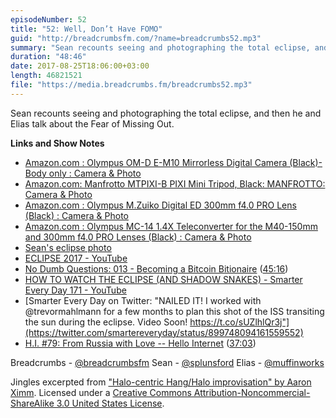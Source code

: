 ```yaml
---
episodeNumber: 52
title: "52: Well, Don’t Have FOMO"
guid: "http://breadcrumbsfm.com/?name=breadcrumbs52.mp3"
summary: "Sean recounts seeing and photographing the total eclipse, and then he and Elias talk about the Fear of Missing Out."
duration: "48:46"
date: 2017-08-25T18:06:00+03:00
length: 46821521
file: "https://media.breadcrumbs.fm/breadcrumbs52.mp3"
---
```

Sean recounts seeing and photographing the total eclipse, and then he and Elias talk about the Fear of Missing Out.

**Links and Show Notes** 
- [Amazon.com : Olympus OM-D E-M10 Mirrorless Digital Camera (Black)- Body only : Camera & Photo](http://www.amazon.com/dp/B00HPQ09GM/?tag=breadcrumbsfm-20)
- [Amazon.com: Manfrotto MTPIXI-B PIXI Mini Tripod, Black: MANFROTTO: Camera & Photo](http://www.amazon.com/dp/B00D76RNLS/?tag=breadcrumbsfm-20)
- [Amazon.com : Olympus M.Zuiko Digital ED 300mm f4.0 PRO Lens (Black) : Camera & Photo](http://www.amazon.com/dp/B01950SVHY/?tag=breadcrumbsfm-20)
- [Amazon.com : Olympus MC-14 1.4X Teleconverter for the M40-150mm and 300mm f4.0 PRO Lenses (Black) : Camera & Photo](http://www.amazon.com/dp/B00NGSLSOK/?tag=breadcrumbsfm-20)
- [Sean's eclipse photo](https://twitter.com/SPLunsford/status/899714673473409024)
- [ECLIPSE 2017 - YouTube](https://www.youtube.com/watch?v=G10m2ZZRH4U&feature=share)
- [No Dumb Questions: 013 - Becoming a Bitcoin Bitionaire](http://nodumbqs.libsyn.com/013-becoming-a-bitcoin-bitionaire) ([45:16](https://overcast.fm/+IUrao9SeQ/45:16))
- [HOW TO WATCH THE ECLIPSE (AND SHADOW SNAKES) - Smarter Every Day 171 - YouTube](https://www.youtube.com/watch?v=qc7MfcKF1-s&feature=share)
- [Smarter Every Day on Twitter: "NAILED IT! I worked with @trevormahlmann for a few months to plan this shot of the ISS transiting the sun during the eclipse. Video Soon! https://t.co/sUZlhlQr3j"](https://twitter.com/smartereveryday/status/899748094161559552)
- [H.I. #79: From Russia with Love -- Hello Internet](http://www.hellointernet.fm/podcast/79) ([37:03](https://overcast.fm/+B1qzwRi0Y/37:03))

Breadcrumbs - [@breadcrumbsfm](https://twitter.com/breadcrumbsfm) Sean - [@splunsford](https://twitter.com/splunsford) Elias - [@muffinworks](https://twitter.com/muffinworks)

Jingles excerpted from [ "Halo-centric Hang/Halo improvisation" by Aaron Ximm](http://freemusicarchive.org/music/aaron_ximm/handpans_and_the_hang/). Licensed under a [Creative Commons Attribution-Noncommercial-ShareAlike 3.0 United States License](http://creativecommons.org/licenses/by-nc-sa/3.0/us/).